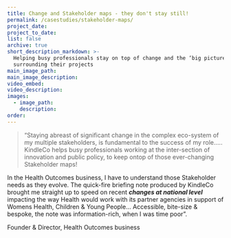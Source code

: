 ```yaml
---
title: Change and Stakeholder maps - they don't stay still!
permalink: /casestudies/stakeholder-maps/
project_date:
project_to_date:
list: false
archive: true
short_description_markdown: >-
  Helping busy professionals stay on top of change and the ‘big picture’
  surrounding their projects
main_image_path:
main_image_description:
video_embed:
video_description:
images:
  - image_path:
    description:
order:
---
```

> “Staying abreast of significant change in the complex eco-system of my multiple stakeholders, is fundamental to the success of my role….. KindleCo helps busy professionals working at the inter-section of innovation and public policy, to keep ontop of those ever-changing Stakeholder maps!

In the Health Outcomes business, I have to understand those Stakeholder needs as they evolve. The quick-fire briefing note produced by KindleCo brought me straight up to speed on recent ***changes at national level*** impacting the way Health would work with its partner agencies in support of Womens Health, Children & Young People… Accessible, bite-size & bespoke, the note was information-rich, when I was time poor”.

Founder & Director, Health Outcomes business